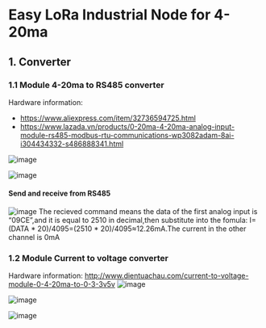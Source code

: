 # Easy LoRa Industrial Node for 4-20ma

## 1. Converter
### 1.1 Module 4-20ma to RS485 converter
Hardware information: 
* https://www.aliexpress.com/item/32736594725.html
* https://www.lazada.vn/products/0-20ma-4-20ma-analog-input-module-rs485-modbus-rtu-communications-wp3082adam-8ai-i304434332-s486888341.html

![image](https://user-images.githubusercontent.com/29994971/64505016-90890080-d2fc-11e9-83a0-dcb3bcd4e04e.png)

![image](https://user-images.githubusercontent.com/29994971/64504498-12c3f580-d2fa-11e9-97cc-9775da124da0.png)

#### Send and receive from RS485
![image](https://user-images.githubusercontent.com/29994971/64511877-6725a000-d30f-11e9-8700-bedf2763ae49.png)
The recieved command means the data of the first analog input is “09CE”,and it is equal to 2510 in decimal,then substitute into the fomula: I=(DATA * 20)/4095=(2510 * 20)/4095≈12.26mA.The current in the other channel is 0mA

### 1.2 Module Current to voltage converter
Hardware information: http://www.dientuachau.com/current-to-voltage-module-0-4-20ma-to-0-3-3v5v
![image](https://user-images.githubusercontent.com/29994971/64226457-ad42c400-cf09-11e9-8199-b91d53c3b105.png)

![image](https://user-images.githubusercontent.com/29994971/64226509-d9f6db80-cf09-11e9-8279-5d1831e3a89e.png)

![image](https://user-images.githubusercontent.com/29994971/64226563-19252c80-cf0a-11e9-9c66-d68068f57ac2.png)




